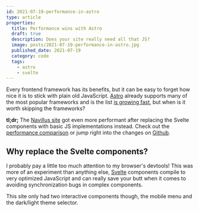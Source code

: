 ```yaml
---
id: 2021-07-19-performance-in-astro
type: article
properties:
  title: Performance wins with Astro
  draft: true
  description: Does your site really need all that JS?
  image: posts/2021-07-19-performance-in-astro.jpg
  published_date: 2021-07-19
  category: code
  tags:
    - astro
    - svelte
---
```


Every frontend framework has its benefits, but it can be easy to forget how nice it is to stick with plain old JavaScript. [Astro](https://astro.build) already supports many of the most popular frameworks and is the list [is growing fast](https://github.com/snowpackjs/astro/issues/109), but when is it worth skipping the frameworks?

**tl;dr;** The [Navillus site](https://navillus.dev) got even more performant after replacing the Svelte components with basic JS implementations instead. Check out the [performance comparison](https://webpagetest.org/video/compare.php?tests=210719_AiDcC7_154e0b9735ff2c39113c0037ec7b27ad,210719_BiDcV0_7a166dcdbec64c8294ad9c2bb66e9544) or jump right into the changes on [Github](https://github.com/Navillus-BV/navillus-dev/commit/728d036b72043f3d6a2e084228b1ae75c0efbfa8).

## Why replace the Svelte components?

I probably pay a little too much attention to my browser's devtools! This was more of an experiment than anything else, [Svelte](https://svelte.dev) components compile to very optimized JavaScript and can really save your butt when it comes to avoiding synchronization bugs in complex components.

This site only had two interactive components though, the mobile menu and the dark/light theme selector.
